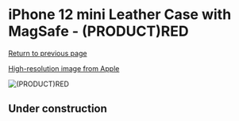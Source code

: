 # iPhone 12 mini Leather Case with MagSafe - (PRODUCT)RED

[Return to previous page](/iphone_12)

[High-resolution image from Apple](https://store.storeimages.cdn-apple.com/8756/as-images.apple.com/is/MHKD3?wid=4500&hei=4500&fmt=png)

<div style="width: 500px"><img src="/everyphone/MHKD3.png" alt="(PRODUCT)RED"></div>

## Under construction

